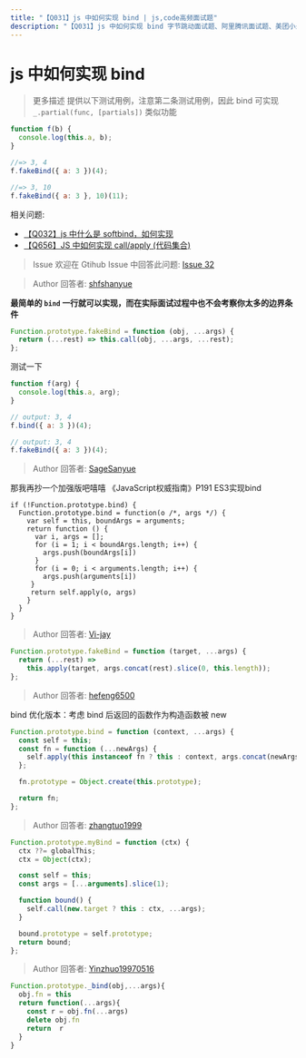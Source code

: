 ```yaml
---
title: "【Q031】js 中如何实现 bind | js,code高频面试题"
description: "【Q031】js 中如何实现 bind 字节跳动面试题、阿里腾讯面试题、美团小米面试题。"
---
```


# js 中如何实现 bind

> 更多描述
> 提供以下测试用例，注意第二条测试用例，因此 bind 可实现 `_.partial(func, [partials])` 类似功能

```js
function f(b) {
  console.log(this.a, b);
}

//=> 3, 4
f.fakeBind({ a: 3 })(4);

//=> 3, 10
f.fakeBind({ a: 3 }, 10)(11);
```

相关问题:

- [【Q032】js 中什么是 softbind，如何实现](https://github.com/shfshanyue/Daily-Question/issues/33)
- [【Q656】JS 中如何实现 call/apply (代码集合)](https://github.com/shfshanyue/Daily-Question/issues/674)

> Issue
> 欢迎在 Gtihub Issue 中回答此问题: [Issue 32](https://github.com/shfshanyue/Daily-Question/issues/32)

> Author
> 回答者: [shfshanyue](https://github.com/shfshanyue)

**最简单的 `bind` 一行就可以实现，而在实际面试过程中也不会考察你太多的边界条件**

```js
Function.prototype.fakeBind = function (obj, ...args) {
  return (...rest) => this.call(obj, ...args, ...rest);
};
```

测试一下

```js
function f(arg) {
  console.log(this.a, arg);
}

// output: 3, 4
f.bind({ a: 3 })(4);

// output: 3, 4
f.fakeBind({ a: 3 })(4);
```

> Author
> 回答者: [SageSanyue](https://github.com/SageSanyue)

那我再抄一个加强版吧嘻嘻
《JavaScript权威指南》P191 ES3实现bind

```
if (!Function.prototype.bind) {
  Function.prototype.bind = function(o /*, args */) {
    var self = this, boundArgs = arguments;
    return function () {
      var i, args = [];
      for (i = 1; i < boundArgs.length; i++) {
        args.push(boundArgs[i])
      }
      for (i = 0; i < arguments.length; i++) {
        args.push(arguments[i])
     }
     return self.apply(o, args)
    }
  }
}
```

> Author
> 回答者: [Vi-jay](https://github.com/Vi-jay)

```ts
Function.prototype.fakeBind = function (target, ...args) {
  return (...rest) =>
    this.apply(target, args.concat(rest).slice(0, this.length));
};
```

> Author
> 回答者: [hefeng6500](https://github.com/hefeng6500)

bind 优化版本：考虑 bind 后返回的函数作为构造函数被 new

```js
Function.prototype.bind = function (context, ...args) {
  const self = this;
  const fn = function (...newArgs) {
    self.apply(this instanceof fn ? this : context, args.concat(newArgs));
  };

  fn.prototype = Object.create(this.prototype);

  return fn;
};
```

> Author
> 回答者: [zhangtuo1999](https://github.com/zhangtuo1999)

```javascript
Function.prototype.myBind = function (ctx) {
  ctx ??= globalThis;
  ctx = Object(ctx);

  const self = this;
  const args = [...arguments].slice(1);

  function bound() {
    self.call(new.target ? this : ctx, ...args);
  }

  bound.prototype = self.prototype;
  return bound;
};
```

> Author
> 回答者: [Yinzhuo19970516](https://github.com/Yinzhuo19970516)

```js
Function.prototype._bind(obj,...args){
  obj.fn = this
  return function(...args){
    const r = obj.fn(...args)
    delete obj.fn
    return  r
  }
}
```
